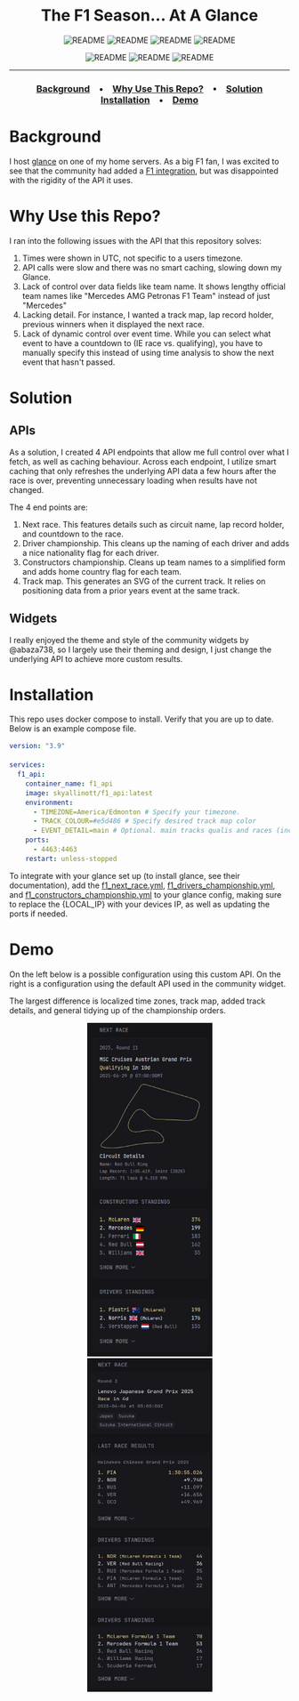 

<div align="center">
  
# The F1 Season... At A Glance

![README](https://img.shields.io/badge/Actively%20Mainted-Yes)
![README](https://img.shields.io/github/v/release/skyallinott/glance-f1)
![README](https://img.shields.io/docker/pulls/skyallinott/f1_api)
![README](https://img.shields.io/github/issues/skyallinott/glance-f1)


![README](https://img.shields.io/github/commit-activity/w/skyallinott/glance-f1)
![README](https://img.shields.io/github/commits-since/skyallinott/glance-f1/latest)
![README](https://img.shields.io/github/commits-difference/skyallinott/glance-f1?base=master&head=development&label=Development%20Commits%20Not%20Merged%20Into%20Main)

___

<h3>

[Background](#background) • [Why Use This Repo?](#why-use-this-repo) • [Solution](#solution)
<br>
[Installation](#installation) • [Demo](#demo)

</h3>

</div>

# Background
I host [glance](https://github.com/glanceapp/glance) on one of my home servers. As a big F1 fan, I was excited to see that the community had added a [F1 integration](https://github.com/glanceapp/community-widgets/blob/main/widgets/formula1-widgets-by-abaza738/README.md), but was disappointed with the rigidity of the API it uses. 

# Why Use this Repo?
I ran into the following issues with the API that this repository solves:

1. Times were shown in UTC, not specific to a users timezone.
2. API calls were slow and there was no smart caching, slowing down my Glance.
3. Lack of control over data fields like team name. It shows lengthy official team names like "Mercedes AMG Petronas F1 Team" instead of just "Mercedes"
4. Lacking detail. For instance, I wanted a track map, lap record holder, previous winners when it displayed the next race.
5. Lack of dynamic control over event time. While you can select what event to have a countdown to (IE race vs. qualifying), you have to manually specify this instead of using time analysis to show the next event that hasn't passed.

# Solution
## APIs
As a solution, I created 4 API endpoints that allow me full control over what I fetch, as well as caching behaviour. Across each endpoint, I utilize smart caching that only refreshes the underlying API data a few hours after the race is over, preventing unnecessary loading when results have not changed.

The 4 end points are:
1. Next race. This features details such as circuit name, lap record holder, and countdown to the race.
2. Driver championship. This cleans up the naming of each driver and adds a nice nationality flag for each driver.
3. Constructors championship. Cleans up team names to a simplified form and adds home country flag for each team.
4. Track map. This generates an SVG of the current track. It relies on positioning data from a prior years event at the same track.

## Widgets
I really enjoyed the theme and style of the community widgets by @abaza738, so I largely use their theming and design, I just change the underlying API to achieve more custom results.

# Installation
This repo uses docker compose to install. Verify that you are up to date. Below is an example compose file.
```yaml
version: "3.9"

services:
  f1_api:
    container_name: f1_api
    image: skyallinott/f1_api:latest
    environment:
      - TIMEZONE=America/Edmonton # Specify your timezone.
      - TRACK_COLOUR=#e5d486 # Specify desired track map color
      - EVENT_DETAIL=main # Optional. main tracks qualis and races (inc. sprints), race tracks races. 
    ports:
      - 4463:4463
    restart: unless-stopped
```

To integrate with your glance set up (to install glance, see their documentation), add the [f1_next_race.yml](./Glance%20Widgets/Next%20Race/f1_next_race.yml), [f1_drivers_championship.yml](./Glance%20Widgets/Drivers%20Championship/f1_drivers_championship.yml), and [f1_constructors_championship.yml](./Glance%20Widgets/Constructors%20Championship/f1_constructors_championship.yml) to your glance config, making sure to replace the {LOCAL_IP} with your devices IP, as well as updating the ports if needed. 


# Demo
On the left below is a possible configuration using this custom API. On the right is a configuration using the default API used in the community widget.

The largest difference is localized time zones, track map, added track details, and general tidying up of the championship orders. 

<div align="center" >
  <img src="./Demo Images/glance-f1.png" width="225px" height = "600px" hspace="20px" />
  <img src="./Demo Images/community-f1.png" width="225px" height = "600px" hspace="20px" />
</div>
